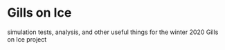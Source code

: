 # Gills on Ice
simulation tests, analysis, and other useful things for the winter 2020 Gills on Ice project

